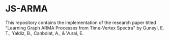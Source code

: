 # JS-ARMA
This repository contains the implementation of the research paper titled "Learning Graph ARMA Processes from Time-Vertex Spectra" by Guneyi, E. T., Yaldiz, B., Canbolat, A., &amp; Vural, E.
